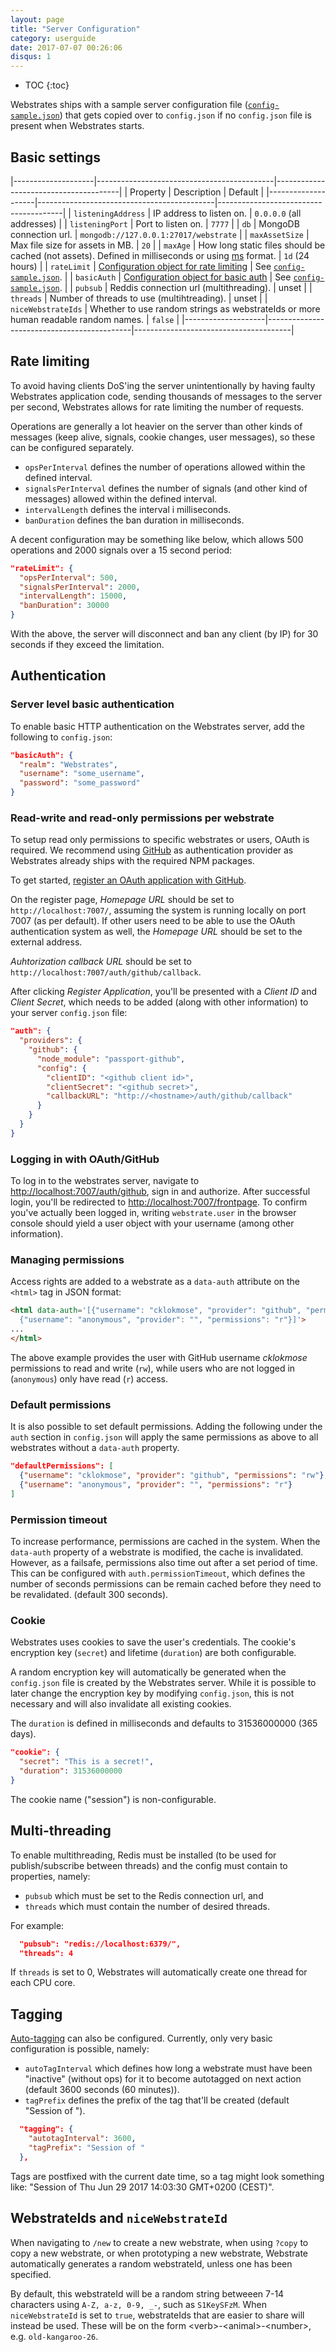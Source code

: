 ```yaml
---
layout: page
title: "Server Configuration"
category: userguide
date: 2017-07-07 00:26:06
disqus: 1
---
```


* TOC
{:toc}

Webstrates ships with a sample server configuration file
([`config-sample.json`](https://github.com/Webstrates/Webstrates/blob/master/config-sample.json))
that gets copied over to `config.json` if no `config.json` file is present when Webstrates starts.

## Basic settings

|--------------------|--------------------------------------------|---------------------------------------|
| Property           | Description                                | Default                               |
|--------------------|--------------------------------------------|---------------------------------------|
| `listeningAddress` | IP address to listen on.                   | `0.0.0.0` (all addresses)             |
| `listeningPort`    | Port to listen on.                         | `7777`                                |
| `db`               | MongoDB connection url.                    | `mongodb://127.0.0.1:27017/webstrate` |
| `maxAssetSize`     | Max file size for assets in MB.            | `20`                                  |
| `maxAge`           | How long static files should be cached (not assets). Defined in milliseconds or using [ms](https://www.npmjs.com/package/ms) format. | `1d` (24 hours) |
| `rateLimit`        | [Configuration object for rate limiting](#rate-limiting) | See [`config-sample.json`](https://github.com/Webstrates/Webstrates/blob/master/config-sample.json). |
| `basicAuth`       | [Configuration object for basic auth](#server-level-basic-authentication) | See [`config-sample.json`](https://github.com/Webstrates/Webstrates/blob/master/config-sample.json). |
| `pubsub`           | Reddis connection url (multithreading).    | unset                                 |
| `threads`          | Number of threads to use (multihtreading). | unset                                 |
| `niceWebstrateIds` | Whether to use random strings as webstrateIds or more human readable random names. | `false` |
|--------------------|--------------------------------------------|---------------------------------------|

## Rate limiting

To avoid having clients DoS'ing the server unintentionally by having faulty Webstrates application
code, sending thousands of messages to the server per second, Webstrates allows for rate limiting
the number of requests.

Operations are generally a lot heavier on the server than other kinds of messages (keep alive,
signals, cookie changes, user messages), so these can be configured separately.

- `opsPerInterval` defines the number of operations allowed within the defined interval.
- `signalsPerInterval` defines the number of signals (and other kind of messages) allowed within
the defined interval.
- `intervalLength` defines the interval i milliseconds.
- `banDuration` defines the ban duration in milliseconds.

A decent configuration may be something like below, which allows 500 operations and 2000 signals
over a 15 second period:

```json
"rateLimit": {
  "opsPerInterval": 500,
  "signalsPerInterval": 2000,
  "intervalLength": 15000,
  "banDuration": 30000
}
```

With the above, the server will disconnect and ban any client (by IP) for 30 seconds if they exceed
the limitation.

## Authentication

### Server level basic authentication
To enable basic HTTP authentication on the Webstrates server, add the following to `config.json`:

```json
"basicAuth": {
  "realm": "Webstrates",
  "username": "some_username",
  "password": "some_password"
}
```

### Read-write and read-only permissions per webstrate
To setup read only permissions to specific webstrates or users, OAuth is required. We recommend using [GitHub](https://github.com) as authentication provider as Webstrates already ships with the required NPM packages.

To get started, [register an OAuth application with GitHub](https://github.com/settings/applications/new).

On the register page, _Homepage URL_ should be set to `http://localhost:7007/`, assuming the system is running locally on port 7007 (as per default). If other users need to be able to use the OAuth authentication system as well, the _Homepage URL_ should be set to the external address.

_Auhtorization callback URL_ should be set to `http://localhost:7007/auth/github/callback`.

After clicking _Register Application_, you'll be presented with a _Client ID_ and _Client Secret_, which needs to be added (along with other information) to your server `config.json` file:

```json
"auth": {
  "providers": {
    "github": {
      "node_module": "passport-github",
      "config": {
        "clientID": "<github client id>",
        "clientSecret": "<github secret>",
        "callbackURL": "http://<hostname>/auth/github/callback"
      }
    }
  }
}
```

### Logging in with OAuth/GitHub

To log in to the webstrates server, navigate to [http://localhost:7007/auth/github](http://localhost:7007/auth/github), sign in and authorize. After successful login, you'll be redirected to [http://localhost:7007/frontpage](http://localhost:7007/frontpage). To confirm you've actually been logged in, writing `webstrate.user` in the browser console should yield a user object with your username (among other information).

### Managing permissions

Access rights are added to a webstrate as a `data-auth` attribute on the `<html>` tag in JSON format:

```html
<html data-auth='[{"username": "cklokmose", "provider": "github", "permissions": "rw"},
  {"username": "anonymous", "provider": "", "permissions": "r"}]'>
...
</html>
```

The above example provides the user with GitHub username _cklokmose_ permissions to read and write (`rw`), while users who are not logged in (`anonymous`) only have read (`r`) access.

### Default permissions

It is also possible to set default permissions. Adding the following under the `auth` section in `config.json` will apply the same permissions as above to all webstrates without a `data-auth` property.

```json
"defaultPermissions": [
  {"username": "cklokmose", "provider": "github", "permissions": "rw"},
  {"username": "anonymous", "provider": "", "permissions": "r"}
]
```

### Permission timeout

To increase performance, permissions are cached in the system. When the `data-auth` property of a
webstrate is modified, the cache is invalidated. However, as a failsafe, permissions also time out
after a set period of time. This can be configured with `auth.permissionTimeout`, which defines the
number of seconds permissions can be remain cached before they need to be revalidated. (default
300 seconds).

### Cookie

Webstrates uses cookies to save the user's credentials.
The cookie's encryption key (`secret`) and lifetime (`duration`) are both configurable.

A random encryption key will automatically be generated when the `config.json` file is created by the Webstrates server.
While it is possible to later change the encryption key by modifying `config.json`, this is not necessary and will also invalidate all existing cookies.

The `duration` is defined in milliseconds and defaults to 31536000000 (365 days).

```json
"cookie": {
  "secret": "This is a secret!",
  "duration": 31536000000
}
```

The cookie name ("session") is non-configurable.

## Multi-threading

To enable multithreading, Redis must be installed (to be used for publish/subscribe between
threads) and the config must contain to properties, namely:

- `pubsub` which must be set to the Redis connection url, and
- `threads` which must contain the number of desired threads.

For example:

```json
  "pubsub": "redis://localhost:6379/",
  "threads": 4
```

If `threads` is set to 0, Webstrates will automatically create one thread for each CPU core.

## Tagging

[Auto-tagging](/userguide/api/tagging.html#auto-tagging) can also be configured. Currently, only
very basic configuration is possible, namely:

- `autoTagInterval` which defines how long a webstrate must have been "inactive" (without ops) for
it to become autotagged on next action (default 3600 seconds (60 minutes)).
- `tagPrefix` defines the prefix of the tag that'll be created (default "Session of ").

```json
  "tagging": {
    "autotagInterval": 3600,
    "tagPrefix": "Session of "
  },
```

Tags are postfixed with the current date time, so a tag might look something like:
"Session of Thu Jun 29 2017 14:03:30 GMT+0200 (CEST)".

## WebstrateIds and `niceWebstrateId`

When navigating to `/new` to create a new webstrate, when using `?copy` to copy a new webstrate, or
when prototyping a new webstrate, Webstrate automatically generates a random webstrateId, unless one
has been specified.

By default, this webstrateId will be a random string betweeen 7-14 characters using
`A-Z, a-z, 0-9, _-`, such as `S1KeySFzM`. When `niceWebstrateId` is set to `true`, webstrateIds
that are easier to share will instead be used. These will be on the form
\<verb\>-\<animal\>-\<number\>, e.g. `old-kangaroo-26`.